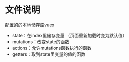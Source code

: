 # 文件说明

配置的的本地储存库vuex
- state：在index里储存变量 （页面重新加载时变为默认值）
- mutations：改变state的函数
- actions：允许mutations函数执行的函数
- getters：取到state里变量的值的函数